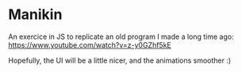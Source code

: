# Manikin
An exercice in JS to replicate an old program I made a long time ago: https://www.youtube.com/watch?v=z-y0GZhf5kE

Hopefully, the UI will be a little nicer, and the animations smoother :)
